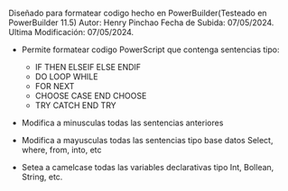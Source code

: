 Diseñado para formatear codigo hecho en PowerBuilder(Testeado en PowerBuilder 11.5)
Autor: Henry Pinchao
Fecha de Subida: 07/05/2024.
Ultima Modificación: 07/05/2024.
- Permite formatear codigo PowerScript  que contenga sentencias tipo:
   * IF THEN ELSEIF ELSE ENDIF
   * DO LOOP WHILE
   * FOR NEXT
   * CHOOSE CASE END CHOOSE
   * TRY CATCH END TRY

- Modifica a minusculas todas las sentencias anteriores
- Modifica a mayusculas todas las sentencias tipo base datos Select, where, from, into, etc
- Setea a camelcase todas las variables declarativas tipo Int, Bollean, String, etc.
 
 
